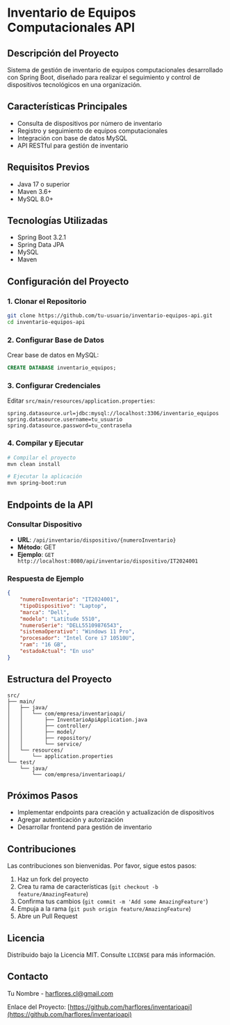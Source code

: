 # Inventario de Equipos Computacionales API

## Descripción del Proyecto

Sistema de gestión de inventario de equipos computacionales desarrollado con Spring Boot, diseñado para realizar el seguimiento y control de dispositivos tecnológicos en una organización.

## Características Principales

- Consulta de dispositivos por número de inventario
- Registro y seguimiento de equipos computacionales
- Integración con base de datos MySQL
- API RESTful para gestión de inventario

## Requisitos Previos

- Java 17 o superior
- Maven 3.6+
- MySQL 8.0+

## Tecnologías Utilizadas

- Spring Boot 3.2.1
- Spring Data JPA
- MySQL
- Maven

## Configuración del Proyecto

### 1. Clonar el Repositorio

```bash
git clone https://github.com/tu-usuario/inventario-equipos-api.git
cd inventario-equipos-api
```

### 2. Configurar Base de Datos

Crear base de datos en MySQL:
```sql
CREATE DATABASE inventario_equipos;
```

### 3. Configurar Credenciales

Editar `src/main/resources/application.properties`:
```properties
spring.datasource.url=jdbc:mysql://localhost:3306/inventario_equipos
spring.datasource.username=tu_usuario
spring.datasource.password=tu_contraseña
```

### 4. Compilar y Ejecutar

```bash
# Compilar el proyecto
mvn clean install

# Ejecutar la aplicación
mvn spring-boot:run
```

## Endpoints de la API

### Consultar Dispositivo

- **URL**: `/api/inventario/dispositivo/{numeroInventario}`
- **Método**: GET
- **Ejemplo**: `GET http://localhost:8080/api/inventario/dispositivo/IT2024001`

### Respuesta de Ejemplo

```json
{
    "numeroInventario": "IT2024001",
    "tipoDispositivo": "Laptop",
    "marca": "Dell",
    "modelo": "Latitude 5510",
    "numeroSerie": "DELL55109876543",
    "sistemaOperativo": "Windows 11 Pro",
    "procesador": "Intel Core i7 10510U",
    "ram": "16 GB",
    "estadoActual": "En uso"
}
```

## Estructura del Proyecto

```
src/
├── main/
│   ├── java/
│   │   └── com/empresa/inventarioapi/
│   │       ├── InventarioApiApplication.java
│   │       ├── controller/
│   │       ├── model/
│   │       ├── repository/
│   │       └── service/
│   └── resources/
│       └── application.properties
└── test/
    └── java/
        └── com/empresa/inventarioapi/
```

## Próximos Pasos

- Implementar endpoints para creación y actualización de dispositivos
- Agregar autenticación y autorización
- Desarrollar frontend para gestión de inventario

## Contribuciones

Las contribuciones son bienvenidas. Por favor, sigue estos pasos:

1. Haz un fork del proyecto
2. Crea tu rama de características (`git checkout -b feature/AmazingFeature`)
3. Confirma tus cambios (`git commit -m 'Add some AmazingFeature'`)
4. Empuja a la rama (`git push origin feature/AmazingFeature`)
5. Abre un Pull Request

## Licencia

Distribuido bajo la Licencia MIT. Consulte `LICENSE` para más información.

## Contacto

Tu Nombre - harflores.cl@gmail.com

Enlace del Proyecto: [https://github.com/harflores/inventarioapi](https://github.com/harflores/inventarioapi)
```

